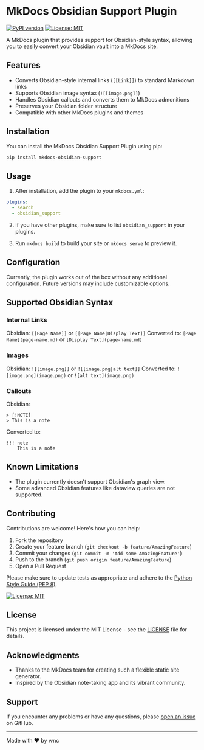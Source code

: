 # MkDocs Obsidian Support Plugin

[![PyPI version](https://badge.fury.io/py/mkdocs-obsidian-support.svg)](https://badge.fury.io/py/mkdocs-obsidian-support)
[![License: MIT](https://img.shields.io/badge/License-MIT-yellow.svg)](https://opensource.org/licenses/MIT)

A MkDocs plugin that provides support for Obsidian-style syntax, allowing you to easily convert your Obsidian vault into a MkDocs site.

## Features

- Converts Obsidian-style internal links (`[[Link]]`) to standard Markdown links
- Supports Obsidian image syntax (`![[image.png]]`)
- Handles Obsidian callouts and converts them to MkDocs admonitions
- Preserves your Obsidian folder structure
- Compatible with other MkDocs plugins and themes

## Installation

You can install the MkDocs Obsidian Support Plugin using pip:

```bash
pip install mkdocs-obsidian-support
```

## Usage

1. After installation, add the plugin to your `mkdocs.yml`:

```yaml
plugins:
  - search
  - obsidian_support
```

2. If you have other plugins, make sure to list `obsidian_support` in your plugins.

3. Run `mkdocs build` to build your site or `mkdocs serve` to preview it.

## Configuration

Currently, the plugin works out of the box without any additional configuration. Future versions may include customizable options.

## Supported Obsidian Syntax

### Internal Links

Obsidian: `[[Page Name]]` or `[[Page Name|Display Text]]`
Converted to: `[Page Name](page-name.md)` or `[Display Text](page-name.md)`

### Images

Obsidian: `![[image.png]]` or `![[image.png|alt text]]`
Converted to: `![image.png](image.png)` or `![alt text](image.png)`

### Callouts

Obsidian:
```
> [!NOTE]
> This is a note
```

Converted to:
```
!!! note
    This is a note
```

## Known Limitations

- The plugin currently doesn't support Obsidian's graph view.
- Some advanced Obsidian features like dataview queries are not supported.

## Contributing

Contributions are welcome! Here's how you can help:

1. Fork the repository
2. Create your feature branch (`git checkout -b feature/AmazingFeature`)
3. Commit your changes (`git commit -m 'Add some AmazingFeature'`)
4. Push to the branch (`git push origin feature/AmazingFeature`)
5. Open a Pull Request

Please make sure to update tests as appropriate and adhere to the [Python Style Guide (PEP 8)](https://www.python.org/dev/peps/pep-0008/).

[![License: MIT](https://img.shields.io/badge/License-MIT-yellow.svg)](https://opensource.org/licenses/MIT)

## License

This project is licensed under the MIT License - see the [LICENSE](LICENSE) file for details.

## Acknowledgments

- Thanks to the MkDocs team for creating such a flexible static site generator.
- Inspired by the Obsidian note-taking app and its vibrant community.

## Support

If you encounter any problems or have any questions, please [open an issue](https://github.com/WncFht/mkdocs-obsidian-support/issues) on GitHub.

---

Made with ❤️ by wnc